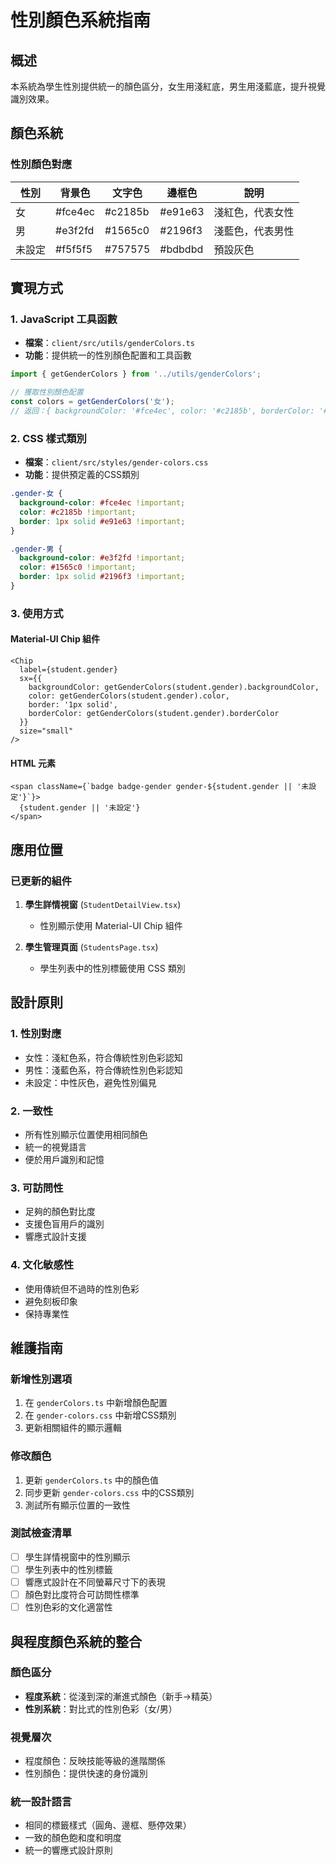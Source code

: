 # 性別顏色系統指南

## 概述
本系統為學生性別提供統一的顏色區分，女生用淺紅底，男生用淺藍底，提升視覺識別效果。

## 顏色系統

### 性別顏色對應
| 性別 | 背景色 | 文字色 | 邊框色 | 說明 |
|------|--------|--------|--------|------|
| 女 | #fce4ec | #c2185b | #e91e63 | 淺紅色，代表女性 |
| 男 | #e3f2fd | #1565c0 | #2196f3 | 淺藍色，代表男性 |
| 未設定 | #f5f5f5 | #757575 | #bdbdbd | 預設灰色 |

## 實現方式

### 1. JavaScript 工具函數
- **檔案**：`client/src/utils/genderColors.ts`
- **功能**：提供統一的性別顏色配置和工具函數

```typescript
import { getGenderColors } from '../utils/genderColors';

// 獲取性別顏色配置
const colors = getGenderColors('女');
// 返回：{ backgroundColor: '#fce4ec', color: '#c2185b', borderColor: '#e91e63' }
```

### 2. CSS 樣式類別
- **檔案**：`client/src/styles/gender-colors.css`
- **功能**：提供預定義的CSS類別

```css
.gender-女 {
  background-color: #fce4ec !important;
  color: #c2185b !important;
  border: 1px solid #e91e63 !important;
}

.gender-男 {
  background-color: #e3f2fd !important;
  color: #1565c0 !important;
  border: 1px solid #2196f3 !important;
}
```

### 3. 使用方式

#### Material-UI Chip 組件
```tsx
<Chip
  label={student.gender}
  sx={{
    backgroundColor: getGenderColors(student.gender).backgroundColor,
    color: getGenderColors(student.gender).color,
    border: '1px solid',
    borderColor: getGenderColors(student.gender).borderColor
  }}
  size="small"
/>
```

#### HTML 元素
```tsx
<span className={`badge badge-gender gender-${student.gender || '未設定'}`}>
  {student.gender || '未設定'}
</span>
```

## 應用位置

### 已更新的組件
1. **學生詳情視窗** (`StudentDetailView.tsx`)
   - 性別顯示使用 Material-UI Chip 組件

2. **學生管理頁面** (`StudentsPage.tsx`)
   - 學生列表中的性別標籤使用 CSS 類別

## 設計原則

### 1. 性別對應
- 女性：淺紅色系，符合傳統性別色彩認知
- 男性：淺藍色系，符合傳統性別色彩認知
- 未設定：中性灰色，避免性別偏見

### 2. 一致性
- 所有性別顯示位置使用相同顏色
- 統一的視覺語言
- 便於用戶識別和記憶

### 3. 可訪問性
- 足夠的顏色對比度
- 支援色盲用戶的識別
- 響應式設計支援

### 4. 文化敏感性
- 使用傳統但不過時的性別色彩
- 避免刻板印象
- 保持專業性

## 維護指南

### 新增性別選項
1. 在 `genderColors.ts` 中新增顏色配置
2. 在 `gender-colors.css` 中新增CSS類別
3. 更新相關組件的顯示邏輯

### 修改顏色
1. 更新 `genderColors.ts` 中的顏色值
2. 同步更新 `gender-colors.css` 中的CSS類別
3. 測試所有顯示位置的一致性

### 測試檢查清單
- [ ] 學生詳情視窗中的性別顯示
- [ ] 學生列表中的性別標籤
- [ ] 響應式設計在不同螢幕尺寸下的表現
- [ ] 顏色對比度符合可訪問性標準
- [ ] 性別色彩的文化適當性

## 與程度顏色系統的整合

### 顏色區分
- **程度系統**：從淺到深的漸進式顏色（新手→精英）
- **性別系統**：對比式的性別色彩（女/男）

### 視覺層次
- 程度顏色：反映技能等級的進階關係
- 性別顏色：提供快速的身份識別

### 統一設計語言
- 相同的標籤樣式（圓角、邊框、懸停效果）
- 一致的顏色飽和度和明度
- 統一的響應式設計原則 